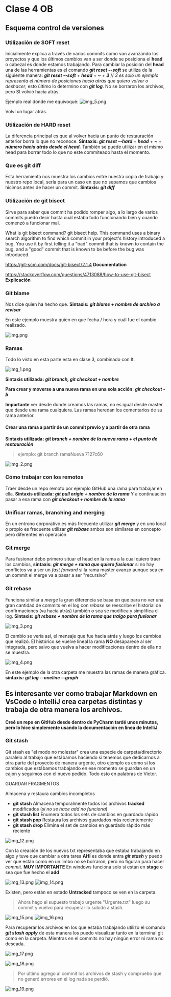 # Clase 4 OB
## Esquema control de versiones
### Utilización de **SOFT reset**
Inicialmente explica a través de varios commits como van avanzando los proyectos y que los últimos cambios van a ser donde se posiciona el **head** o cabezal es donde estamos trabajando.
Para cambiar la posición del **head** una de las herramientas es el comando ***git reset --soft*** se utiliza de la siguiente manera: ***git reset --soft*** + ***head*** + ***~*** + ***3*** // *3 es solo un ejemplo representa el número de posiciones hacia atrás que quiero volver o deshacer*, esto último lo determino con ***git log***.
No se borraron los archivos, pero SI volvió hacia atrás. 

Ejemplo real donde me equivoqué:
![img_5.png](img_5.png)

Volví un lugar atrás. 

### Utilización de **HARD reset**
La diferencia principal es que al volver hacia un punto de restauración anterior borra lo que no reconoce. **Sintaxis:**  ***git reset --hard*** + ***head*** + ***~*** + ***número hacia atrás desde el head.***
También se puede utilizar en el mismo head para borrar todo lo que no este commiteado hasta el momento.

### Que es git diff

Esta herramienta nos muestra los cambios entre nuestra copia de trabajo y nuestro repo local, sería para un caso en que no sepamos que cambios hicimos antes de hacer un commit.
**Sintaxis:** ***git diff***

### Utilización de git bisect
Sirve para saber que commit ha podido romper algo, a lo largo de varios commits puedo decir hasta cuál estaba todo funcionando bien y cuando comenzó a funcionar mal.

What is git bisect command?
git bisect help. This command uses a binary search algorithm to find which commit in your project's history introduced a bug. You use it by first telling it a "bad" commit that is known to contain the bug, and a "good" commit that is known to be before the bug was introduced.

https://git-scm.com/docs/git-bisect/2.1.4  **Documentation**

https://stackoverflow.com/questions/4713088/how-to-use-git-bisect **Explicación**

### Git blame

Nos dice quien ha hecho que. **Sintaxis:** ***git blame + nombre de archivo a revisar***

En este ejemplo muestra quien en que fecha / hora y cuál fue el cambio realizado.

![img.png](img.png)

### Ramas

Todo lo visto en esta parte esta en clase 3, combinado con It.

![img_1.png](img_1.png)

**Sintaxis utilizada:** ***git branch, git checkout + nombre***

**Para crear y moverse a una nueva rama en una sola acción:** ***git checkout -b***

**Importante** ver desde donde creamos las ramas, no es igual desde master que desde una rama cualquiera. Las ramas heredan los comentarios de su rama anterior.

#### Crear una rama a partir de un commit previo y a partir de otra rama

**Sintaxis utilizada:** ***git branch + nombre de la nueva rama + el punto de restauración***  
> ejemplo: git branch ramaNueva 7127c60
> 
![img_2.png](img_2.png)

### Cómo trabajar con los remotos

Traer desde un repo remoto por ejemplo GitHub una rama para trabajar en ella. **Sintaxis utilizada:** ***git pull origin + nombre de la rama*** Y a continuación pasar a esa rama con ***git checkout + nombre de la rama***

### Unificar ramas, branching and merging

En un entrono corporativo es más frecuente utilizar ***git merge*** y en uno local o propio es frecuente utilizar ***git rebase*** ambos son similares en concepto pero diferentes en operación 

### Git merge 

Para fusionar debo primero situar el head en la rama a la cual quiero traer los cambios, **sintaxis:** ***git merge + rama que quiero fusionar*** si no hay conflictos va a ser un *fast forward* si la rama master avanzo aunque sea en un commit el merge va a pasar a ser "recursivo"   

### Git rebase

Funciona similar a *merge* la gran diferencia se basa en que para no ver una gran cantidad de commits en el log con *rebase* se reescribe el historial de confirmaciones (va hacia atrás) también o sea se modifica y simplifica el log.
**Sintaxis:** ***git rebase + nombre de la rama que traigo para fusionar*** 

![img_3.png](img_3.png)

El cambio se vería asi, el mensaje que fue hacia atrás y luego los cambios que realizó. El histórico se vuelve lineal la rama **NO** desaparece al ser integrada, pero salvo que vuelva a hacer modificaciones dentro de ella no se muestra.

![img_4.png](img_4.png)

En este ejemplo de la otra carpeta me muestra las ramas de manera gráfica. **sintaxis:** ***git log --oneline --graph***

## Es interesante ver como trabajar Markdown en VsCode o IntelliJ crea carpetas distintas y trabaja de otra manera los archivos.

**Creé un repo en GitHub desde dentro de PyCharm tardé unos minutos, pero lo hice simplemente usando la documentación en línea de IntelliJ**

### Git stash

Git stash es "el modo no molestar" crea una especie de carpeta/directorio paralelo al trabajo que estábamos haciendo si tenemos que dedicarnos a otra parte del proyecto de manera urgente, otro ejemplo es como si los cambios que estábamos trabajando en ese momento se guardan en un cajon y seguimos con el nuevo pedido.
Todo esto en palabras de Victor. 

GUARDAR FRAGMENTOS

Almacena y restaura cambios incompletos

* **git stash**
Almacena temporalmente todos los archivos **tracked** modificados (*si no se hace add no funciona*)
* **git stash list**
Enumera todos los sets de cambios en guardado rápido
* **git stash pop**
Restaura los archivos guardados más recientemente
* **git stash drop**
Elimina el set de cambios en guardado rápido más reciente

![img_12.png](img_12.png)

Con la creación de los nuevos txt representaba que estaba trabajando en algo y tuve que cambiar a otra tarea **AHÍ** es donde entra ***git stash***
y puedo ver que están como en un limbo no se borraron, pero no figuran para hacer *commit*. **MUY IMPORTANTE** En windows funciona solo si están en **stage** o sea que fue hecho el **add**

![img_13.png](img_13.png) 
![img_14.png](img_14.png)

Existen, pero están en estado **Untracked** tampoco se ven en la carpeta.


>Ahora hago el supuesto trabajo urgente "Urgente.txt" luego su commit y vuelvo para recuperar lo subido a stash.

![img_15.png](img_15.png)
![img_16.png](img_16.png)

Para recuperar los archivos en los que estaba trabajando utilizo el comando ***git stash apply*** de esta manera los puedo visualizar tanto en la terminal git como en la carpeta.
Mientras en el commits no hay ningún error ni rama no deseada.

![img_17.png](img_17.png)

![img_18.png](img_18.png)

>Por último agrego al commit los archivos de stash y compruebo que no generó errores en el log nada se perdió.

![img_19.png](img_19.png)
